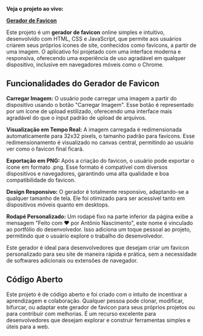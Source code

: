 **Veja o projeto ao vivo:**

**[Gerador de Favicon](gghgg)**

Este projeto é um **gerador de favicon** online simples e intuitivo, desenvolvido com HTML, CSS e JavaScript, que permite aos usuários criarem seus próprios ícones de site, conhecidos como favicons, a partir de uma imagem. O aplicativo foi projetado com uma interface moderna e responsiva, oferecendo uma experiência de uso agradável em qualquer dispositivo, inclusive em navegadores móveis como o Chrome.

## Funcionalidades do Gerador de Favicon ##

**Carregar Imagem:** O usuário pode carregar uma imagem a partir do dispositivo usando o botão "Carregar Imagem". Esse botão é representado por um ícone de upload estilizado, oferecendo uma interface mais agradável do que o input padrão de upload de arquivos.

**Visualização em Tempo Real:** A imagem carregada é redimensionada automaticamente para 32x32 pixels, o tamanho padrão para favicons. Esse redimensionamento é visualizado no canvas central, permitindo ao usuário ver como o favicon final ficará.

**Exportação em PNG:** Após a criação do favicon, o usuário pode exportar o ícone em formato .png. Esse formato é compatível com diversos dispositivos e navegadores, garantindo uma alta qualidade e boa compatibilidade do favicon.

**Design Responsivo:** O gerador é totalmente responsivo, adaptando-se a qualquer tamanho de tela. Ele foi otimizado para ser acessível tanto em dispositivos móveis quanto em desktops.

**Rodapé Personalizado:** Um rodapé fixo na parte inferior da página exibe a mensagem "Feito com ❤ por Antônio Nascimento", este nome é vinculado ao portfólio do desenvolvedor. Isso adiciona um toque pessoal ao projeto, permitindo que o usuário explore o trabalho do desenvolvedor.

Este gerador é ideal para desenvolvedores que desejam criar um favicon personalizado para seu site de maneira rápida e prática, sem a necessidade de softwares adicionais ou extensões de navegador.

## Código Aberto ##

Este projeto é de código aberto e foi criado com o intuito de incentivar a aprendizagem e colaboração. Qualquer pessoa pode clonar, modificar, bifurcar, ou adaptar este gerador de favicon para seus próprios projetos ou para contribuir com melhorias. É um recurso excelente para desenvolvedores que desejam explorar e construir ferramentas simples e úteis para a web.
